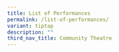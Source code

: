 ```yaml
---
title: List of Performances
permalink: /list-of-performances/
variant: tiptap
description: ""
third_nav_title: Community Theatre
---
```

